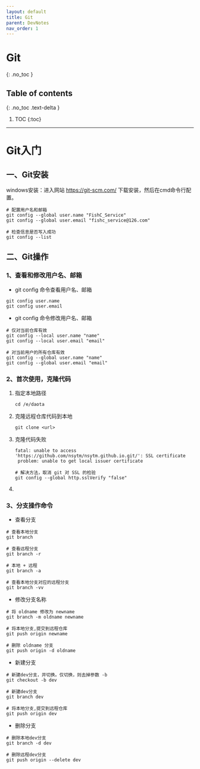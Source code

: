 ```yaml
---
layout: default
title: Git
parent: DevNotes
nav_order: 1
---
```


# Git
{: .no_toc }

## Table of contents
{: .no_toc .text-delta }

1. TOC
   {:toc}

---


# Git入门
## 一、Git安装
windows安装：进入网站 https://git-scm.com/ 下载安装，然后在cmd命令行配置。
```
# 配置用户名和邮箱
git config --global user.name "FishC_Service"
git config --global user.email "fishc_service@126.com"

# 检查信息是否写入成功
git config --list 
```
## 二、Git操作
### 1、查看和修改用户名、邮箱
* git config 命令查看用户名、邮箱
```
git config user.name
git config user.email
```
* git config 命令修改用户名、邮箱
```
# 仅对当前仓库有效
git config --local user.name "name"
git config --local user.email "email"

# 对当前用户的所有仓库有效
git config --global user.name "name"
git config --global user.email "email"
```
### 2、首次使用，克隆代码

1. 指定本地路径

   ```
   cd /e/daota
   ```

2. 克隆远程仓库代码到本地

   ```
   git clone <url>
   ```

3. 克隆代码失败

   ```
   fatal: unable to access 'https://github.com/nsytm/nsytm.github.io.git/': SSL certificate
    problem: unable to get local issuer certificate
   
   # 解决方法，取消 git 对 SSL 的检验
   git config --global http.sslVerify "false"
   ```

4. 

### 3、分支操作命令

* 查看分支
```
# 查看本地分支
git branch

# 查看远程分支
git branch -r

# 本地 + 远程
git branch -a

# 查看本地分支对应的远程分支
git branch -vv
```
* 修改分支名称
```
# 将 oldname 修改为 newname
git branch -m oldname newname

# 将本地分支,提交到远程仓库
git push origin newname

# 删除 oldname 分支
git push origin -d oldname
```
* 新建分支
```
# 新建dev分支，并切换。仅切换，则去掉参数 -b
git checkout -b dev

# 新建dev分支
git branch dev

# 将本地分支,提交到远程仓库
git push origin dev
```
* 删除分支
```
# 删除本地dev分支
git branch -d dev

# 删除远程dev分支
git push origin --delete dev
```